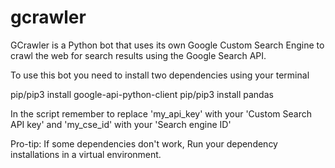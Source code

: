 # gcrawler

GCrawler is a Python bot that uses its own Google Custom Search Engine to crawl the web for search results using the Google Search API.

To use this bot you need to install two dependencies using your terminal

pip/pip3 install google-api-python-client
pip/pip3 install pandas

In the script remember to replace 'my_api_key' with your 'Custom Search API key' and 'my_cse_id' with your 'Search engine ID'

Pro-tip:
If some dependencies don't work,
Run your dependency installations in a virtual environment.
